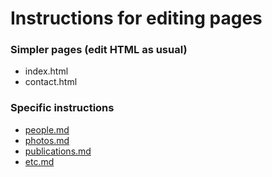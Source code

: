 # Instructions for editing pages

### Simpler pages (edit HTML as usual)
- index.html
- contact.html

### Specific instructions
- [people.md](people.md)
- [photos.md](photos.md)
- [publications.md](publications.md)
- [etc.md](etc.md)
